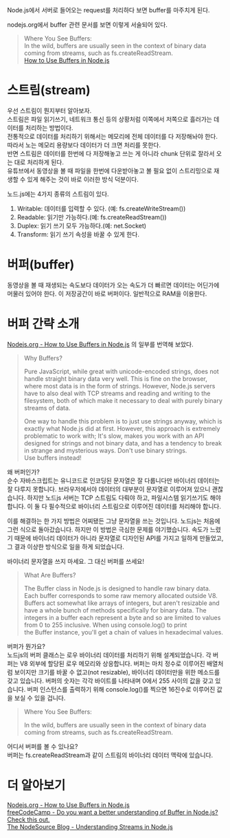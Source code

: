 Node.js에서 서버로 들어오는 request를 처리하다 보면 buffer를 마주치게 된다.

nodejs.org에서 buffer 관련 문서를 보면 이렇게 서술되어 있다.

> Where You See Buffers:  
> In the wild, buffers are usually seen in the context of binary data coming from streams, such as fs.createReadStream.  
> [How to Use Buffers in Node.js](https://nodejs.org/en/knowledge/advanced/buffers/how-to-use-buffers/#:~:text=What%20Are%20Buffers%3F,methods%20specifically%20for%20binary%20data.)

# 스트림(stream)

우선 스트림이 뭔지부터 알아보자.  
스트림은 파일 읽기쓰기, 네트워크 통신 등의 상황처럼 이쪽에서 저쪽으로 흘러가는 데이터를 처리하는 방법이다.  
전통적으로 데이터를 처리하기 위해서는 메모리에 전체 데이터를 다 저장해놔야 한다. 따라서 노는 메모리 용량보다 데이터가 더 크면 처리를 못한다.  
반면 스트림은 데이터를 한번에 다 저장해놓고 쓰는 게 아니라 chunk 단위로 잘라서 오는 대로 처리하게 된다.  
유튜브에서 동영상을 볼 때 파일을 한번에 다운받아놓고 볼 필요 없이 스트리밍으로 재생할 수 있게 해주는 것이 바로 이러한 방식 덕분이다.

노드.js에는 4가지 종류의 스트림이 있다.

1. Writable: 데이터를 입력할 수 있다. (예: fs.createWriteStream())
2. Readable: 읽기만 가능하다.(예: fs.createReadStream())
3. Duplex: 읽기 쓰기 모두 가능하다.(예: net.Socket)
4. Transform: 읽기 쓰기 속성을 바꿀 수 있게 한다.

# 버퍼(buffer)

동영상을 볼 때 재생되는 속도보다 데이터가 오는 속도가 더 빠르면 데이터는 어딘가에 머물러 있어야 한다. 이 저장공간이 바로 버퍼이다. 일반적으로 RAM을 이용한다.

# 버퍼 간략 소개

[Nodejs.org - How to Use Buffers in Node.js](https://nodejs.org/en/knowledge/advanced/buffers/how-to-use-buffers/#:~:text=What%20Are%20Buffers%3F,methods%20specifically%20for%20binary%20data.) 의 일부를 번역해 보았다.

> Why Buffers?
>
> Pure JavaScript, while great with unicode-encoded strings, does not handle straight binary data very well. This is fine on the browser, where most data is in the form of strings. However, Node.js servers have to also deal with TCP streams and reading and writing to the filesystem, both of which make it necessary to deal with purely binary streams of data.
>
> One way to handle this problem is to just use strings anyway, which is exactly what Node.js did at first. However, this approach is extremely problematic to work with; It's slow, makes you work with an API designed for strings and not binary data, and has a tendency to break in strange and mysterious ways.
> Don't use binary strings. Use buffers instead!

왜 버퍼인가?  
순수 자바스크립트는 유니코드로 인코딩된 문자열은 잘 다룹니다만 바이너리 데이터는 잘 다루지 못합니다. 브라우저에서야 데이터의 대부분이 문자열로 이루어져 있으니 괜찮습니다. 하지만 노드js 서버는 TCP 스트림도 다뤄야 하고, 파일시스템 읽기쓰기도 해야 합니다. 이 둘 다 필수적으로 바이너리 스트림으로 이루어진 데이터를 처리해야 합니다.

이를 해결하는 한 가지 방법은 어찌됐든 그냥 문자열을 쓰는 것입니다. 노드js는 처음에 그런 식으로 돌아갔습니다. 하지만 이 방법은 극심한 문제를 야기했습니다. 속도가 느렸기 때문에 바이너리 데이터가 아니라 문자열로 디자인된 API를 가지고 일하게 만들었고, 그 결과 이상한 방식으로 일을 하게 되었습니다.

바이너리 문자열을 쓰지 마세요. 그 대신 버퍼를 쓰세요!

> What Are Buffers?
>
> The Buffer class in Node.js is designed to handle raw binary data. Each buffer corresponds to some raw memory allocated outside V8. Buffers act somewhat like arrays of integers, but aren't resizable and have a whole bunch of methods specifically for binary data. The integers in a buffer each represent a byte and so are limited to values from 0 to 255 inclusive. When using console.log() to print the Buffer instance, you'll get a chain of values in hexadecimal values.

버퍼가 뭔가요?  
노드js의 버퍼 클래스는 로우 바이너리 데이터를 처리하기 위해 설계되었습니다. 각 버퍼는 V8 외부에 할당된 로우 메모리와 상응합니다. 버퍼는 마치 정수로 이루어진 배열처럼 보이지만 크기를 바꿀 수 없고(not resizable), 바이너리 데이터만을 위한 메소드를 갖고 있습니다. 버퍼의 숫자는 각각 바이트를 나타내며 0에서 255 사이의 값을 갖고 있습니다. 버퍼 인스턴스를 출력하기 위해 console.log()를 찍으면 16진수로 이루어진 값을 보실 수 있을 겁니다.

> Where You See Buffers:
>
> In the wild, buffers are usually seen in the context of binary data coming from streams, such as fs.createReadStream.

어디서 버퍼를 볼 수 있나요?  
버퍼는 fs.createReadStream과 같이 스트림의 바이너리 데이터 맥락에 있습니다.

# 더 알아보기

[Nodejs.org - How to Use Buffers in Node.js](https://nodejs.org/en/knowledge/advanced/buffers/how-to-use-buffers/#:~:text=What%20Are%20Buffers%3F,methods%20specifically%20for%20binary%20data.)  
[freeCodeCamp - Do you want a better understanding of Buffer in Node.js? Check this out.](https://www.freecodecamp.org/news/do-you-want-a-better-understanding-of-buffer-in-node-js-check-this-out-2e29de2968e8/)  
[The NodeSource Blog - Understanding Streams in Node.js](https://nodesource.com/blog/understanding-streams-in-nodejs/)
